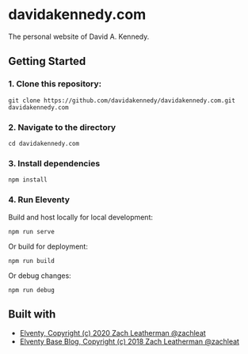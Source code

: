 # davidakennedy.com

The personal website of David A. Kennedy.

## Getting Started

### 1. Clone this repository:

```
git clone https://github.com/davidakennedy/davidakennedy.com.git davidakennedy.com
```

### 2. Navigate to the directory

```
cd davidakennedy.com
```

### 3. Install dependencies

```
npm install
```

### 4. Run Eleventy

Build and host locally for local development:

```
npm run serve
```

Or build for deployment:

```
npm run build
```

Or debug changes:

```
npm run debug
```

## Built with

- [Elventy, Copyright (c) 2020 Zach Leatherman @zachleat](https://www.11ty.dev/)
- [Elventy Base Blog, Copyright (c) 2018 Zach Leatherman @zachleat](https://github.com/11ty/eleventy-base-blog)
